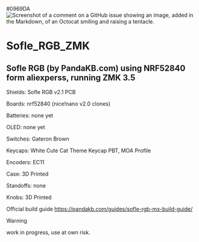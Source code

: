 #0969DA
![Screenshot of a comment on a GitHub issue showing an image, added in the Markdown, of an Octocat smiling and raising a tentacle.](https://myoctocat.com/assets/images/base-octocat.svg)
# Sofle_RGB_ZMK

## Sofle RGB (by PandaKB.com) using NRF52840 form aliexperss, running ZMK 3.5

Shields: Sofle RGB v2.1 PCB

Boards: nrf52840 (nice!nano v2.0 clones)

Batteries: none yet

OLED: none yet

Switches: Gateron Brown

Keycaps: White Cute Cat Theme Keycap PBT, MOA Profile

Encoders: EC11 

Case: 3D Printed

Standoffs: none

Knobs: 3D Printed

Official build guide https://pandakb.com/guides/sofle-rgb-mx-build-guide/

> [!WARNING]
> work in progress, use at own risk.
